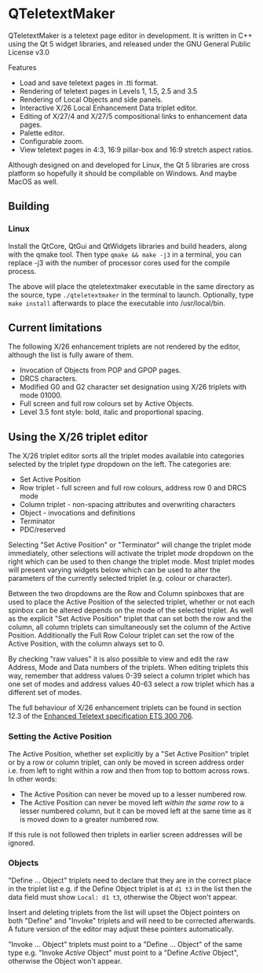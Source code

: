 # QTeletextMaker
QTeletextMaker is a teletext page editor in development. It is written in C++ using the Qt 5 widget libraries, and released under the GNU General Public License v3.0

Features
- Load and save teletext pages in .tti format.
- Rendering of teletext pages in Levels 1, 1.5, 2.5 and 3.5
- Rendering of Local Objects and side panels.
- Interactive X/26 Local Enhancement Data triplet editor.
- Editing of X/27/4 and X/27/5 compositional links to enhancement data pages.
- Palette editor.
- Configurable zoom.
- View teletext pages in 4:3, 16:9 pillar-box and 16:9 stretch aspect ratios.

Although designed on and developed for Linux, the Qt 5 libraries are cross platform so hopefully it should be compilable on Windows. And maybe MacOS as well.

## Building
### Linux
Install the QtCore, QtGui and QtWidgets libraries and build headers, along with the qmake tool. Then type `qmake && make -j3` in a terminal, you can replace -j3 with the number of processor cores used for the compile process.

The above will place the qteletextmaker executable in the same directory as the source, type `./qteletextmaker` in the terminal to launch. Optionally, type `make install` afterwards to place the executable into /usr/local/bin.

## Current limitations
The following X/26 enhancement triplets are not rendered by the editor, although the list is fully aware of them.
- Invocation of Objects from POP and GPOP pages.
- DRCS characters.
- Modified G0 and G2 character set designation using X/26 triplets with mode 01000.
- Full screen and full row colours set by Active Objects.
- Level 3.5 font style: bold, italic and proportional spacing.

## Using the X/26 triplet editor
The X/26 triplet editor sorts all the triplet modes available into categories selected by the triplet *type* dropdown on the left. The categories are:
- Set Active Position
- Row triplet - full screen and full row colours, address row 0 and DRCS mode
- Column triplet - non-spacing attributes and overwriting characters
- Object - invocations and definitions
- Terminator
- PDC/reserved

Selecting "Set Active Position" or "Terminator" will change the triplet mode immediately, other selections will activate the triplet *mode* dropdown on the right which can be used to then change the triplet mode. Most triplet modes will present varying widgets below which can be used to alter the parameters of the currently selected triplet (e.g. colour or character).

Between the two dropdowns are the Row and Column spinboxes that are used to place the Active Position of the selected triplet, whether or not each spinbox can be altered depends on the mode of the selected triplet. As well as the explicit "Set Active Position" triplet that can set both the row and the column, all column triplets can simultaneously set the column of the Active Position. Additionally the Full Row Colour triplet can set the row of the Active Position, with the column always set to 0.

By checking "raw values" it is also possible to view and edit the raw Address, Mode and Data numbers of the triplets. When editing triplets this way, remember that address values 0-39 select a column triplet which has one set of modes and address values 40-63 select a row triplet which has a different set of modes.

The full behaviour of X/26 enhancement triplets can be found in section 12.3 of the [Enhanced Teletext specification ETS 300 706](https://web.archive.org/web/20160326062859/https://www.phecap.nl/download/enhenced-teletext-specs.pdf).

### Setting the Active Position
The Active Position, whether set explicitly by a "Set Active Position" triplet or by a row or column triplet, can only be moved in screen address order i.e. from left to right within a row and then from top to bottom across rows. In other words:
- The Active Position can never be moved up to a lesser numbered row.
- The Active Position can never be moved left *within the same row* to a lesser numbered column, but it can be moved left at the same time as it is moved down to a greater numbered row.

If this rule is not followed then triplets in earlier screen addresses will be ignored.

### Objects
"Define ... Object" triplets need to declare that they are in the correct place in the triplet list e.g. if the Define Object triplet is at `d1 t3` in the list then the data field must show `Local: d1 t3`, otherwise the Object won't appear.

Insert and deleting triplets from the list will upset the Object pointers on both "Define" and "Invoke" triplets and will need to be corrected afterwards. A future version of the editor may adjust these pointers automatically.

"Invoke ... Object" triplets must point to a "Define ... Object" of the same type e.g. "Invoke *Active* Object" must point to a "Define *Active* Object", otherwise the Object won't appear.
